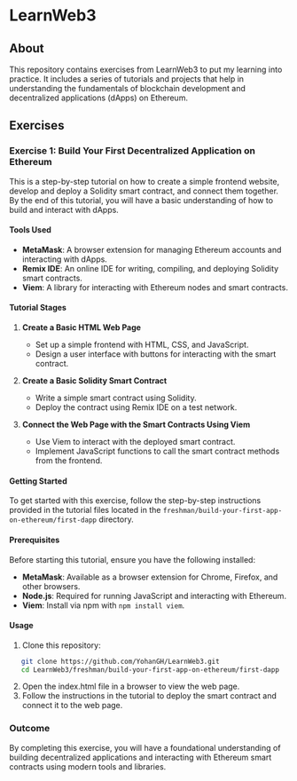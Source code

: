 # LearnWeb3

## About

This repository contains exercises from LearnWeb3 to put my learning into practice. It includes a series of tutorials and projects that help in understanding the fundamentals of blockchain development and decentralized applications (dApps) on Ethereum.

## Exercises

### Exercise 1: Build Your First Decentralized Application on Ethereum

This is a step-by-step tutorial on how to create a simple frontend website, develop and deploy a Solidity smart contract, and connect them together. By the end of this tutorial, you will have a basic understanding of how to build and interact with dApps.

#### Tools Used

- **MetaMask**: A browser extension for managing Ethereum accounts and interacting with dApps.
- **Remix IDE**: An online IDE for writing, compiling, and deploying Solidity smart contracts.
- **Viem**: A library for interacting with Ethereum nodes and smart contracts.

#### Tutorial Stages

1. **Create a Basic HTML Web Page**

   - Set up a simple frontend with HTML, CSS, and JavaScript.
   - Design a user interface with buttons for interacting with the smart contract.

2. **Create a Basic Solidity Smart Contract**

   - Write a simple smart contract using Solidity.
   - Deploy the contract using Remix IDE on a test network.

3. **Connect the Web Page with the Smart Contracts Using Viem**

   - Use Viem to interact with the deployed smart contract.
   - Implement JavaScript functions to call the smart contract methods from the frontend.

#### Getting Started

To get started with this exercise, follow the step-by-step instructions provided in the tutorial files located in the `freshman/build-your-first-app-on-ethereum/first-dapp` directory.

#### Prerequisites

Before starting this tutorial, ensure you have the following installed:

- **MetaMask**: Available as a browser extension for Chrome, Firefox, and other browsers.
- **Node.js**: Required for running JavaScript and interacting with Ethereum.
- **Viem**: Install via npm with `npm install viem`.

#### Usage

1. Clone this repository:
```bash
   git clone https://github.com/YohanGH/LearnWeb3.git
   cd LearnWeb3/freshman/build-your-first-app-on-ethereum/first-dapp
```
2. Open the index.html file in a browser to view the web page.
3. Follow the instructions in the tutorial to deploy the smart contract and connect it to the web page.

### Outcome

By completing this exercise, you will have a foundational understanding of building decentralized applications and interacting with Ethereum smart contracts using modern tools and libraries.
